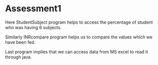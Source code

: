 # Assessment1
Here StudentSubject program helps to access the percentage of student who was having 6 subjects.


Similarly INRcompare program helps us to compare the values which we have been fed.



Last program implies that we can access data from MS excel to read it through java.
